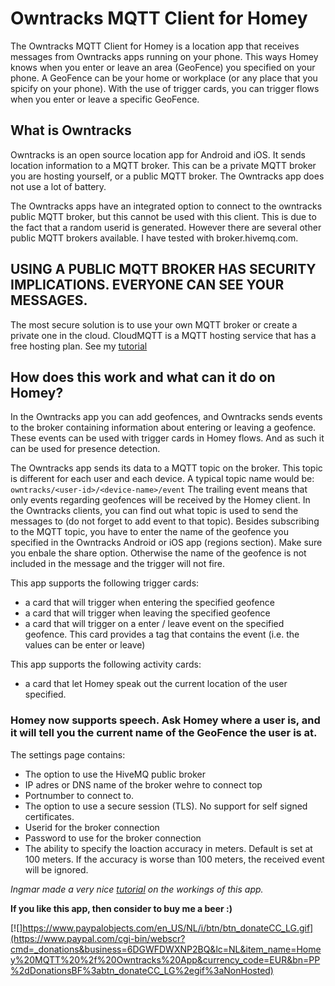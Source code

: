 # Owntracks MQTT Client for Homey

The Owntracks MQTT Client for Homey is a location app that receives messages from Owntracks apps running on
your phone. This ways Homey knows when you enter or leave an area (GeoFence) you specified on your phone.
A GeoFence can be your home or workplace (or any place that you spicify on your phone). With the use of trigger
cards, you can trigger flows when you enter or leave a specific GeoFence.

## What is Owntracks
Owntracks is an open source location app for Android and iOS. It sends location information to a MQTT broker.
This can be a private MQTT broker you are hosting yourself, or a public MQTT broker. The Owntracks app does not
use a lot of battery.

The Owntracks apps have an integrated option to connect to the owntracks public MQTT broker, but this cannot be
used with this client. This is due to the fact that a random userid is generated. However there are several other
public MQTT brokers available. I have tested with broker.hivemq.com.

## USING A PUBLIC MQTT BROKER HAS SECURITY IMPLICATIONS. EVERYONE CAN SEE YOUR MESSAGES.

The most secure solution is to use your own MQTT broker or create a private one in the cloud. CloudMQTT is a MQTT
hosting service that has a free hosting plan. See my [tutorial](https://forum.athom.com/discussion/2810/use-cloudmqtt-as-a-broker-for-owntracks-or-mqtt-app)

## How does this work and what can it do on Homey?
In the Owntracks app you can add geofences, and Owntracks sends events to the broker containing information about
entering or leaving a geofence. These events can be used with trigger cards in Homey flows.
And as such it can be used for presence detection.

The Owntracks app sends its data to a MQTT topic on the broker. This topic is different for each user and each device.
A typical topic name would be: `owntracks/<user-id>/<device-name>/event`
The trailing event means that only events regarding geofences will be received by the Homey client. In the Owntracks 
clients, you can find out what topic is used to send the messages to (do not forget to add event to that topic).
Besides subscribing to the MQTT topic, you have to enter the name of the geofence you specified in the Owntracks Android
or iOS app (regions section). Make sure you enbale the share option. Otherwise the name of the geofence is not included in
the message and the trigger will not fire.

This app supports the following trigger cards:
- a card that will trigger when entering the specified geofence
- a card that will trigger when leaving the specified geofence
- a card that will trigger on a enter / leave event on the specified geofence. This card provides a tag that contains 
  the event (i.e. the values can be enter or leave)

This app supports the following activity cards:
- a card that let Homey speak out the current location of the user specified.

### Homey now supports speech. Ask Homey where a user is, and it will tell you the current name of the GeoFence the user is at.

The settings page contains:
- The option to use the HiveMQ public broker
- IP adres or DNS name of the broker wehre to connect top
- Portnumber to connect to.
- The option to use a secure session (TLS). No support for self signed certificates.
- Userid for the broker connection
- Password to use for the broker connection
- The ability to specify the loaction accuracy in meters. Default is set at 100 meters. If the accuracy is worse than
  100 meters, the received event will be ignored.

*Ingmar made a very nice [tutorial](https://forum.athom.com/discussion/2804/setup-homey-with-mqtt-for-location-detection/p1) on the workings of this app.*


**If you like this app, then consider to buy me a beer :)**

[![]https://www.paypalobjects.com/en_US/NL/i/btn/btn_donateCC_LG.gif](https://www.paypal.com/cgi-bin/webscr?cmd=_donations&business=6DGWFDWXNP2BQ&lc=NL&item_name=Homey%20MQTT%20%2f%20Owntracks%20App&currency_code=EUR&bn=PP%2dDonationsBF%3abtn_donateCC_LG%2egif%3aNonHosted)

